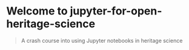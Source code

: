 # Welcome to jupyter-for-open-heritage-science

> A crash course into using Jupyter notebooks in heritage science 


